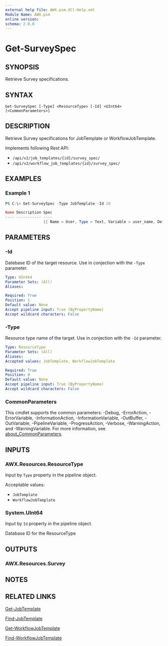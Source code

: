 ```yaml
---
external help file: AWX.psm.dll-Help.xml
Module Name: AWX.psm
online version:
schema: 2.0.0
---
```


# Get-SurveySpec

## SYNOPSIS
Retrieve Survey specifications.

## SYNTAX

```
Get-SurveySpec [-Type] <ResourceType> [-Id] <UInt64> [<CommonParameters>]
```

## DESCRIPTION
Retrieve Survey specifications for JobTemplate or WorkflowJobTemplate.

Implements following Rest API:  
- `/api/v2/job_templates/{id}/survey_spec/`  
- `/api/v2/workflow_job_templates/{id}/survey_spec/`

## EXAMPLES

### Example 1
```powershell
PS C:\> Get-SurveySpec -Type JobTemplate -Id 10

Name Description Spec
---- ----------- ----
                 {{ Name = User, Type = Text, Variable = user_name, Default = }, …}
```

## PARAMETERS

### -Id
Datebase ID of the target resource.
Use in conjection with the `-Type` parameter.

```yaml
Type: UInt64
Parameter Sets: (All)
Aliases:

Required: True
Position: 1
Default value: None
Accept pipeline input: True (ByPropertyName)
Accept wildcard characters: False
```

### -Type
Resource type name of the target.
Use in conjection with the `-Id` parameter.

```yaml
Type: ResourceType
Parameter Sets: (All)
Aliases:
Accepted values: JobTemplate, WorkflowJobTemplate

Required: True
Position: 0
Default value: None
Accept pipeline input: True (ByPropertyName)
Accept wildcard characters: False
```

### CommonParameters
This cmdlet supports the common parameters: -Debug, -ErrorAction, -ErrorVariable, -InformationAction, -InformationVariable, -OutBuffer, -OutVariable, -PipelineVariable, -ProgressAction, -Verbose, -WarningAction, and -WarningVariable. For more information, see [about_CommonParameters](http://go.microsoft.com/fwlink/?LinkID=113216).

## INPUTS

### AWX.Resources.ResourceType
Input by `Type` property in the pipeline object.

Acceptable values:  
- `JobTemplate`  
- `WorkflowJobTemplate`  

### System.UInt64
Input by `Id` property in the pipeline object.

Database ID for the ResourceType

## OUTPUTS

### AWX.Resources.Survey
## NOTES

## RELATED LINKS

[Get-JobTemplate](Get-JobTemplate.md)

[Find-JobTemplate](Find-JobTemplate.md)

[Get-WorkflowJobTemplate](Get-WorkflowJobTemplate.md)

[Find-WorkflowJobTemplate](Find-WorkflowJobTemplate.md)
